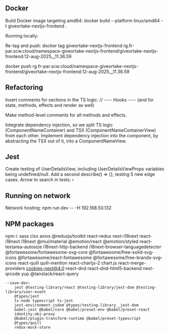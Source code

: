 ## Docker
Build Docker image targeting amd64:
docker build --platform linux/amd64 -t giveortake-nextjs-frontend .

Running locally:

Re-tag and push:
docker tag giveortake-nextjs-frontend rg.fr-par.scw.cloud/namespace-giveortake-nextjs-frontend/giveortake-nextjs-frontend:12-aug-2025__11.36.59

docker push rg.fr-par.scw.cloud/namespace-giveortake-nextjs-frontend/giveortake-nextjs-frontend:12-aug-2025__11.36.59

## Refactoring
Insert comments for sections in the TS logic:
// ---- Hooks ----
(and for state, methods, effects and render as well)

Make method-level comments for all methods and effects.

Integrate dependency injection, so we split TS logic (ComponentNameContainer) and TSX (ComponentNameContainerView) from each other.
Implement dependency injection into the component, by abstracting the TSX out of it, into a ComponentNameView.

## Jest
Create testing of UserDetailsView, including UserDetailsViewProps variables being undefined/null.
Add a second describe() => {}, testing 5 new edge cases.
Arrow to search in tests:  ›

## Running on network
Network hosting:
npm run dev -- -H 192.168.50.132

## NPM packages
npm i:
    sass
    clsx
    axios
    @reduxjs/toolkit react-redux
    next-i18next react-i18next i18next
    @mui/material @emotion/react @emotion/styled
    react-textarea-autosize
    i18next-http-backend
    i18next-browser-languagedetector
    @fortawesome/fontawesome-svg-core @fortawesome/free-solid-svg-icons @fortawesome/react-fontawesome @fortawesome/free-brands-svg-icons
    react-quill quill-mention
    react-chartjs-2 chart.js
    react-merge-providers
    cookies-next@4.0
    react-dnd react-dnd-html5-backend
    next-qrcode
    yup
    @tanstack/react-query

    --save-dev:
        jest @testing-library/react @testing-library/jest-dom @testing-library/user-event
        @types/jest
        ts-node typescript ts-jest
        jest-environment-jsdom @types/testing-library__jest-dom
        babel-jest @babel/core @babel/preset-env @babel/preset-react
        identity-obj-proxy
        @babel/plugin-transform-runtime @babel/preset-typescript
        @types/quill
        redux-mock-store

